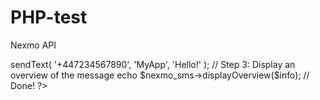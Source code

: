 PHP-test
========

Nexmo API

<?php



        include ( "NexmoMessage.php" );


        /**
         * To send a text message.
         *
         */

        // Step 1: Declare new NexmoMessage.
        $nexmo_sms = new NexmoMessage('api_key', 'api_secret');

        // Step 2: Use sendText( $to, $from, $message ) method to send a message. 
        $info = $nexmo_sms->sendText( '+447234567890', 'MyApp', 'Hello!' );

        // Step 3: Display an overview of the message
        echo $nexmo_sms->displayOverview($info);

        // Done!

?>
